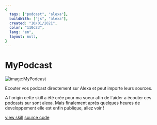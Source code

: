 ```yaml
---
{
  tags: ["podcast", "alexa"],
  buildWith: ["js", "alexa"],
  created: "10/01/2021",
  color: "110c23",
  lang: "en",
  layout: null,
}
---
```


# MyPodcast

![image:MyPodcast](https://i.imgur.com/x2OScPS.png)

Ecouter vos podcast directement sur Alexa et peut importe leurs sources.

A l'origin cette skill a été crée pour ma soeur afin de l'aider a écouter ces podcasts sur sont alexa. Mais finalement après quelques heures de developpement elle est enfin publique, allez voir !

[view skill](https://alexa-skills.amazon.fr/apis/custom/skills/amzn1.ask.skill.94b2f7e1-7e8e-4699-a03f-cb4ab5396e00/launch)
[source code](https://github.com/MyPodcast/AlexaSkill)

<!-- [webApp]()  link to webapp porject -->
